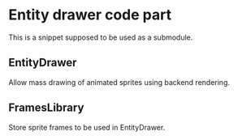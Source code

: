 # Entity drawer code part

This is a snippet supposed to be used as a submodule.

## EntityDrawer

Allow mass drawing of animated sprites using backend rendering.

## FramesLibrary

Store sprite frames to be used in EntityDrawer.
